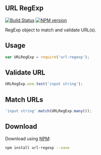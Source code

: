 ## URL RegExp

[![Build Status](https://travis-ci.org/gajus/url-regexp.png?branch=master)](https://travis-ci.org/gajus/url-regexp)
[![NPM version](https://badge.fury.io/js/url-regexp.svg?cache1)](http://badge.fury.io/js/url-regexp)

RegExp object to match and validate URL(s).

## Usage

```js
var URLRegExp = require('url-regexp');
```

## Validate URL

```js
URLRegExp.one.test('input string');
```

## Match URLs

```js
'input string'.match(URLRegExp.many());
```

## Download

Download using [NPM](https://www.npmjs.org/):

```sh
npm install url-regexp --save
```